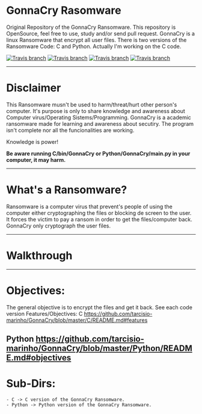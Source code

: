 # GonnaCry Rasomware 
Original Repository of the GonnaCry Ransomware.
This repository is OpenSource, feel free to use, study and/or send pull request.
GonnaCry is a linux Ransomware that encrypt all user files.
There is two versions of the Ransomware Code: C and Python.
Actually I'm working on the C code.

[![Travis branch](https://img.shields.io/travis/rust-lang/rust/master.svg)](https://github.com/tarcisio-marinho/GonnaCry)
[![Travis branch](https://img.shields.io/cran/l/devtools.svg)](https://github.com/tarcisio-marinho/GonnaCry/blob/master/LICENSE)
[![Travis branch](https://img.shields.io/badge/made%20with-%3C3-red.svg)](https://github.com/tarcisio-marinho/GonnaCry)
[![Travis branch](https://img.shields.io/github/stars/tarcisio-marinho/GonnaCry.svg)](https://github.com/tarcisio-marinho/GonnaCry/stargazers)
    
-------------

# Disclaimer
This Ransomware musn't be used to harm/threat/hurt other person's computer.
It's purpose is only to share knowledge and awareness about Computer virus/Operating Sistems/Programming.
GonnaCry is a academic ransomware made for learning and awareness about secutiry.
The program isn't complete nor all the funcionalities are working.

Knowledge is power!


**Be aware running C/bin/GonnaCry or Python/GonnaCry/main.py in your computer, it may harm.**

-------------

# What's a Ransomware?
Ransomware is a computer virus that prevent's people of using the computer either cryptographing the files or blocking de screen to the user.
It forces the victim to pay a ransom in order to get the files/computer back.
GonnaCry only cryptograph the user files.

-------------

# Walkthrough



-------------

# Objectives:
The general objective is to encrypt the files and get it back.
See each code version Features/Objectives:
C
https://github.com/tarcisio-marinho/GonnaCry/blob/master/C/README.md#features

Python
https://github.com/tarcisio-marinho/GonnaCry/blob/master/Python/README.md#objectives
-------------

# Sub-Dirs:
    - C -> C version of the GonnaCry Ransomware.
    - Python -> Python version of the GonnaCry Ransomware.
